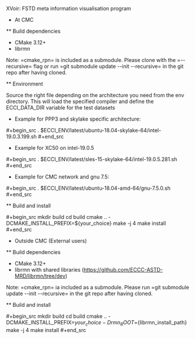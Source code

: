 
XVoir: FSTD meta information visualisation program

* At CMC

** Build dependencies

- CMake 3.12+
- librmn

Note: =cmake_rpn= is included as a submodule.  Please clone with the
=--recursive= flag or run =git submodule update --init --recursive= in the
git repo after having cloned.

** Environment

Source the right file depending on the architecture you need from the env directory.
This will load the specified compiler and define the ECCI_DATA_DIR variable for the test datasets

- Example for PPP3 and skylake specific architecture:

#+begin_src
. $ECCI_ENV/latest/ubuntu-18.04-skylake-64/intel-19.0.3.199.sh
#+end_src

- Example for XC50 on intel-19.0.5

#+begin_src
. $ECCI_ENV/latest/sles-15-skylake-64/intel-19.0.5.281.sh
#+end_src

- Example for CMC network and gnu 7.5:

#+begin_src
. $ECCI_ENV/latest/ubuntu-18.04-amd-64/gnu-7.5.0.sh
#+end_src

** Build and install

#+begin_src
mkdir build
cd build
cmake .. -DCMAKE_INSTALL_PREFIX=${your_choice}
make -j 4
make install
#+end_src

* Outside CMC (External users)

** Build dependencies

- CMake 3.12+
- librmn with shared libraries (https://github.com/ECCC-ASTD-MRD/librmn/tree/dev)

Note: =cmake_rpn= ia included as a submodule.  Please run =git submodule update --init --recursive= in the git repo after having cloned.

** Build and install

#+begin_src
mkdir build
cd build
cmake .. -DCMAKE_INSTALL_PREFIX=${your_choice} -Drmn_ROOT=${librmn_install_path}
make -j 4
make install
#+end_src

